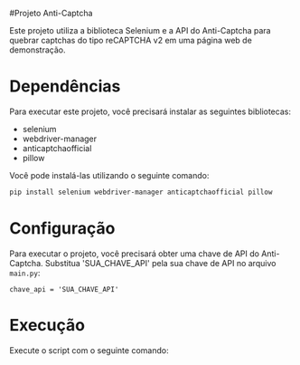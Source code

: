#Projeto Anti-Captcha

Este projeto utiliza a biblioteca Selenium e a API do Anti-Captcha para quebrar captchas do tipo reCAPTCHA v2 em uma página web de demonstração.

# Dependências

Para executar este projeto, você precisará instalar as seguintes bibliotecas:

- selenium
- webdriver-manager
- anticaptchaofficial
- pillow

Você pode instalá-las utilizando o seguinte comando:

```bash
pip install selenium webdriver-manager anticaptchaofficial pillow
```

# Configuração

Para executar o projeto, você precisará obter uma chave de API do Anti-Captcha. Substitua 'SUA_CHAVE_API' pela sua chave de API no arquivo `main.py`:

```
chave_api = 'SUA_CHAVE_API'
```

# Execução

Execute o script com o seguinte comando:
